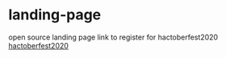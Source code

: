 # landing-page
open source landing page
link to register for hactoberfest2020 [hactoberfest2020](https://hacktoberfest.digitalocean.com/)

